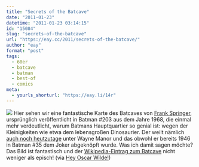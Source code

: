 ```yaml
---
title: "Secrets of the Batcave"
date: "2011-01-23"
datetime: "2011-01-23 03:14:15"
id: "15084"
slug: "secrets-of-the-batcave"
url: "https://eay.cc/2011/secrets-of-the-batcave/"
author: "eay"
format: "post"
tags:
  - 60er
  - batcave
  - batman
  - best-of
  - comics
meta:
  - yourls_shorturl: "https://eay.li/14r"
---
```


[![](https://eay.cc/uploads/2011/secretsofthebatcave.jpg)](http://cl.ly/48br) Hier sehen wir eine fantastische Karte des Batcaves von [Frank Springer](http://en.wikipedia.org/wiki/Frank_Springer), ursprünglich veröffentlicht in Batman #203 aus dem Jahre 1968, die einmal mehr verdeutlicht, warum Batmans Hauptquartier so genial ist: wegen der Kleinigkeiten wie etwa dem lebensgroßen Dinosaurier. Der weilt nämlich [auch noch heutzutage](http://cl.ly/48zn) unter Wayne Manor und das obwohl er bereits 1946 in Batman #35 dem Joker abgeknöpft wurde. Was ich damit sagen möchte? Das Bild ist fantastisch und der [Wikipedia-Eintrag zum Batcave](http://en.wikipedia.org/wiki/Batcave) nicht weniger als episch! (via [Hey Oscar Wilde!](http://heyoscarwilde.tumblr.com/post/2845954985/secrets-of-the-batcave-by-artist-frank))

